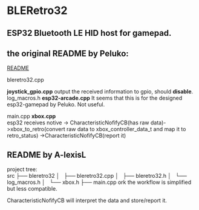 # BLERetro32

## ESP32 Bluetooth LE HID host for gamepad.

## the original README by Peluko:
[README](https://github.com/Peluko/BLERetro32/blob/main/README.md)

bleretro32.cpp

**joystick_gpio.cpp**
output the received information to gpio, should **disable**.
log_macros.h
**esp32-arcade.cpp**
It seems that this is for the designed esp32-gamepad by Peluko. Not useful.  

main.cpp
**xbox.cpp**  
esp32 receives notive -> CharacteristicNofifyCB(has raw data)->xbox_to_retro(convert raw data to xbox_controller_data_t and map it to retro_status) ->CharacteristicNofifyCB(report it)
## README by A-lexisL
project tree:  
src
├── bleretro32
│   ├── bleretro32.cpp
│   ├── bleretro32.h
│   └── log_macros.h
│   └── xbox.h
├── main.cpp
ork
the workflow is simplified but less compatible.  

CharacteristicNofifyCB will interpret the data and store/report it.